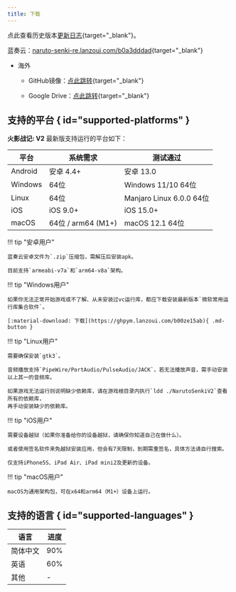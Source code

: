```yaml
---
title: 下载
---
```


点此查看历史版本[更新日志](../../changelog/index.md){target="_blank"}。

蓝奏云：[naruto-senki-re.lanzouj.com/b0a3dddad](https://naruto-senki-re.lanzouj.com/b0a3dddad){target="_blank"}

- 海外

    - GitHub镜像：[点此跳转](https://github.com/Naruto-Senki/files/releases/tag/latest){target="_blank"}

    - Google Drive：[点此跳转](https://drive.google.com/drive/folders/1addvZRBvPBGDJtiLdzMWgd6C_qiVS3Lt?usp=sharing){target="_blank"}

## 支持的平台 { id="supported-platforms" }

**火影战记: V2** 最新版支持运行的平台如下：

| 平台    | 系统需求           | 测试通过                 |
| ------- | ------------------ | ------------------------ |
| Android | 安卓 4.4+          | 安卓 13.0                |
| Windows | 64位               | Windows 11/10 64位       |
| Linux   | 64位               | Manjaro Linux 6.0.0 64位 |
| iOS     | iOS 9.0+           | iOS 15.0+                |
| macOS   | 64位 / arm64 (M1+) | macOS 12.1 64位          |


!!! tip "安卓用户"

    蓝奏云安卓文件为`.zip`压缩包，需解压后安装apk。

    目前支持`armeabi-v7a`和`arm64-v8a`架构。

!!! tip "Windows用户"

    如果你无法正常开始游戏或不了解、从未安装过vc运行库，都应下载安装最新版本`微软常用运行库集合软件`。

    [:material-download: 下载](https://ghpym.lanzoui.com/b00ze15ab){ .md-button }

!!! tip "Linux用户"

    需要确保安装`gtk3`。

    音频播放支持`PipeWire/PortAudio/PulseAudio/JACK`，若无法播放声音，需手动安装以上其一的音频库。

    如果游戏无法运行则说明缺少依赖库，请在游戏根目录内执行`ldd ./NarutoSenkiV2`查看所有的依赖库，
    再手动安装缺少的依赖库。

!!! tip "iOS用户"

    需要设备越狱（如果你准备给你的设备越狱，请确保你知道自己在做什么）。

    或者使用签名软件来免越狱安装应用，但会有7天限制，到期需重签名，具体方法请自行搜索。

    仅支持iPhone5S、iPad Air、iPad mini2及更新的设备。

!!! tip "macOS用户"

    macOS为通用架构包，可在x64和arm64（M1+）设备上运行。

## 支持的语言 { id="supported-languages" }

| 语言     | 进度 |
| -------- | ---- |
| 简体中文 | 90%  |
| 英语     | 60%  |
| 其他     | -    |
